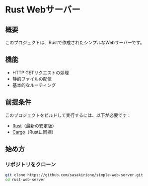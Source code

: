 # Rust Webサーバー

## 概要

このプロジェクトは、Rustで作成されたシンプルなWebサーバーです。

## 機能

- HTTP GETリクエストの処理
- 静的ファイルの配信
- 基本的なルーティング

## 前提条件

このプロジェクトをビルドして実行するには、以下が必要です：

- [Rust](https://www.rust-lang.org/tools/install)（最新の安定版）
- [Cargo](https://doc.rust-lang.org/cargo/getting-started/installation.html)（Rustに同梱）

## 始め方

### リポジトリをクローン

```sh
git clone https://github.com/sasakirione/simple-web-server.git
cd rust-web-server
```

